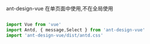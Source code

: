 
ant-design-vue 在单页面中使用,不在全局使用
```javascript

import Vue from 'vue'
import Antd, { message,Select } from 'ant-design-vue'
import 'ant-design-vue/dist/antd.css'

```

    